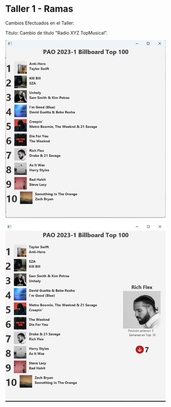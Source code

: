 # Taller 1 - Ramas

Cambios Efectuados en el Taller:

Titulo: Cambio de titulo "Radio XYZ TopMusical".

![Cambios Efectuados en rama Titulo](./img.png "Rama Titulo")

![Cambios Efectuados en rama artista](./img3.PNG "Rama artista")
